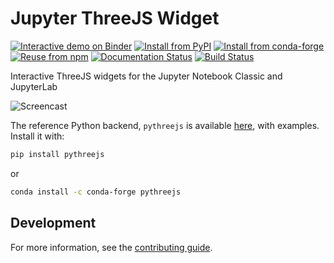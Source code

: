 # Jupyter ThreeJS Widget

[![Interactive demo on Binder][binder-badge]][binder]
[![Install from PyPI][pypi-badge]][pypi]
[![Install from conda-forge][cf-badge]][cf]
[![Reuse from npm][npm-badge]][npm]
[![Documentation Status][docs-badge]][docs]
[![Build Status][ci-badge]][ci]

Interactive ThreeJS widgets for the Jupyter Notebook Classic and JupyterLab

![Screencast]

[binder-badge]: https://mybinder.org/badge_logo.svg
[binder]: https://mybinder.org/v2/gh/jupyter-widgets/pythreejs/HEAD?urlpath=lab%2Ftree%2Fexamples%2FExamples.ipynb
[pypi-badge]: https://img.shields.io/pypi/v/pythreejs?logo=pypi
[pypi]: https://pypi.org/project/pythreejs
[cf-badge]: https://img.shields.io/conda/vn/conda-forge/pythreejs?logo=conda-forge
[cf]: https://anaconda.org/conda-forge/pythreejs
[npm-badge]: https://img.shields.io/npm/v/jupyter-threejs?logo=npm
[npm]: https://www.npmjs.com/package/jupyter-threejs
[docs-badge]: https://readthedocs.org/projects/pythreejs/badge/?version=stable
[docs]: https://pythreejs.readthedocs.io/en/stable
[ci-badge]: https://github.com/jupyter-widgets/pythreejs/actions/workflows/ci.yml/badge.svg
[ci]: https://github.com/jupyter-widgets/pythreejs/actions/workflows/ci.yml?query=branch%3Amaster
[widgets]: https://jupyter.org/widgets
[screencast]: https://raw.githubusercontent.com/jupyter-widgets/pythreejs/master/screencast.gif

The reference Python backend, `pythreejs` is available
[here](https://github.com/jupyter-widgets/pythreejs), with examples. Install it
with:

```bash
pip install pythreejs
```

or

```bash
conda install -c conda-forge pythreejs
```

## Development

For more information, see the [contributing guide][contributing].

[contributing]: https://github.com/jupyter-widgets/pythreejs/blob/master/CONTRIBUTING.md
